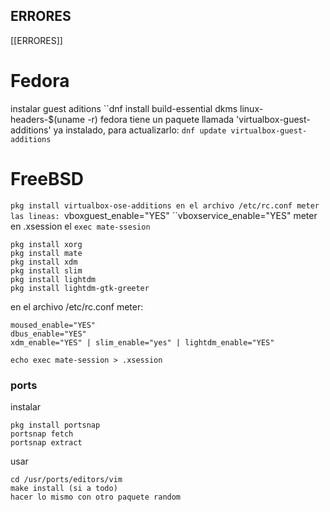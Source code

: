 ## ERRORES
[[ERRORES]]
# Fedora
instalar guest aditions
``dnf install build-essential dkms linux-headers-$(uname -r)
fedora tiene un paquete llamada 'virtualbox-guest-additions' ya instalado, para actualizarlo: `dnf update virtualbox-guest-additions`

# FreeBSD
``pkg install virtualbox-ose-additions
en el archivo /etc/rc.conf meter las lineas:
``vboxguest_enable="YES"
``vboxservice_enable="YES"
meter en .xsession el `exec mate-ssesion`
```
pkg install xorg
pkg install mate
pkg install xdm
pkg install slim
pkg install lightdm
pkg install lightdm-gtk-greeter
```
en el archivo /etc/rc.conf meter:
```
moused_enable="YES"
dbus_enable="YES"
xdm_enable="YES" | slim_enable="yes" | lightdm_enable="YES"
```
`echo exec mate-session > .xsession`
### ports
instalar
```
pkg install portsnap
portsnap fetch
portsnap extract
```
usar
```
cd /usr/ports/editors/vim
make install (si a todo)
hacer lo mismo con otro paquete random
```
